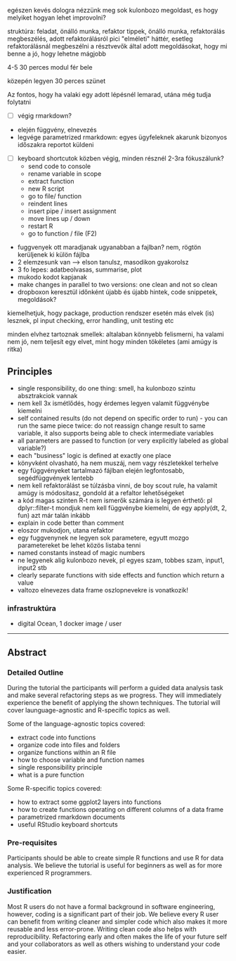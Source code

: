 egészen kevés dologra nézzünk meg sok kulonbozo megoldast, es hogy melyiket hogyan lehet improvolni?

struktúra: feladat, önálló munka, refaktor tippek, önálló munka, refaktorálás megbeszélés, adott refaktorálásról pici "elméleti"  háttér, esetleg refaktorálásnál megbeszélni a résztvevők által adott megoldásokat, hogy mi benne a jó, hogy lehetne mágjobb

4-5 30 perces modul fér bele

közepén legyen 30 perces szünet

Az fontos, hogy ha valaki egy adott lépésnél lemarad, utána még tudja folytatni

- [ ] végig rmarkdown?
- elején függvény, elnevezés
- legvége parametrized rmarkdown: egyes ügyfeleknek akarunk bizonyos időszakra reportot küldeni
- [ ] keyboard shortcutok közben végig, minden résznél 2-3ra fókuszálunk?
  - send code to console
  - rename variable in scope
  - extract function
  - new R script
  - go to file/ function
  - reindent lines
  - insert pipe / insert assignment
  - move lines up / down
  - restart R
  - go to function / file (F2)
- fuggvenyek ott maradjanak ugyanabban a fajlban? nem, rögtön kerüljenek ki külön fájlba
- 2 elemzesunk van --> elson tanulsz, masodikon gyakorolsz
- 3 fo lepes: adatbeolvasas, summarise, plot
- mukodo kodot kapjanak
- make changes in parallel to two versions: one clean and not so clean
- dropboxon keresztül időnként újabb és újabb hintek, code snippetek, megoldások?

kiemelhetjuk, hogy package, production rendszer esetén más elvek (is) lesznek, pl input checking, error handling, unit testing etc

minden elvhez tartoznak smellek: altalaban könnyebb felismerni, ha valami nem jó, nem teljesít egy elvet, mint hogy minden tökéletes (ami amúgy is ritka)

## Principles

- single responsibility, do one thing: smell, ha kulonbozo szintu absztrakciok vannak
- nem kell 3x ismétlődés, hogy érdemes legyen valamit függvénybe kiemelni
- self contained results (do not depend on specific order to run) - you can run the same piece twice: do not reassign change result to same variable, it also supports being able to check intermediate variables
- all parameters are passed to function (or very explicitly labeled as global variable?)
- each "business" logic is defined at exactly one place
- könyvként olvasható, ha nem muszáj, nem vagy részletekkel terhelve
- egy függvényeket tartalmazó fájlban elején legfontosabb, segédfüggvények lentebb
- nem kell refaktorálást se túlzásba vinni, de boy scout rule, ha valamit amúgy is módosítasz, gondold át a refaltor lehetőségeket
- a kód magas szinten R-t nem ismerők számára is legyen érthető: pl dplyr::filter-t mondjuk nem kell függvénybe kiemelni, de egy apply(dt, 2, fun) azt már talán inkább
- explain in code better than comment
- eloszor mukodjon, utana refaktor
- egy fuggvenynek ne legyen sok parametere, egyutt mozgo parametereket be lehet közös listaba tenni
- named constants instead of magic numbers
- ne legyenek alig kulonbozo nevek, pl egyes szam, tobbes szam, input1, input2 stb
- clearly separate functions with side effects and function which return a value
- valtozo elnevezes data frame oszlopnevekre is vonatkozik!

### infrastruktúra

- digital Ocean, 1 docker image / user

------------------------------------------------------------------------------

## Abstract

### Detailed Outline

During the tutorial the participants will perform a guided data analysis task and make several refactoring steps as we progress. They will immediately experience the benefit of applying the shown techniques. The tutorial will cover launguage-agnostic and R-specific topics as well.

Some of the language-agnostic topics covered:

- extract code into functions
- organize code into files and folders
- organize functions within an R file
- how to choose variable and function names
- single responsibility principle
- what is a pure function

Some R-specific topics covered:

- how to extract some ggplot2 layers into functions
- how to create functions operating on different columns of a data frame
- parametrized rmarkdown documents
- useful RStudio keyboard shortcuts  

### Pre-requisites

Participants should be able to create simple R functions and use R for data analysis. We believe the tutorial is useful for beginners as well as for more experienced R programmers.

### Justification

Most R users do not have a formal background in software engineering, however, coding is a significant part of their job. We believe every R user can benefit from writing cleaner and simpler code which also makes it more reusable and less error-prone. Writing clean code also helps with reproducibility. Refactoring early and often makes the life of your future self and your collaborators as well as others wishing to understand your code easier.
